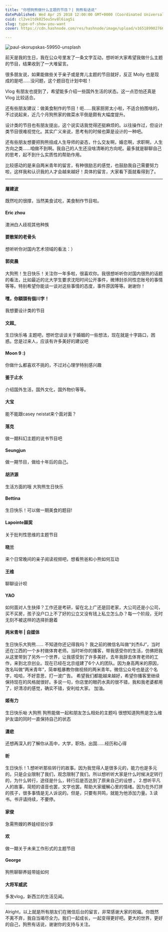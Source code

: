 ```yaml
---
title: "你想狗熊做什么主题的节目？| 狗熊有话说"
datePublished: Wed Apr 25 2018 12:00:00 GMT+0000 (Coordinated Universal Time)
cuid: cl2ve1tdk025ou5nv8l6iag5i
slug: type-of-show-you-want
cover: https://cdn.hashnode.com/res/hashnode/image/upload/v1651899027669/EipxE554K.jpg

---
```


![paul-skorupskas-59950-unsplash](https://i.imgur.com/iIcaoc8.jpg)


前天是我的生日，我在公众号里发了一条文字互动，想听听大家希望我做什么主题的节目，结果收到了一大堆留言。

很多朋友说，如果能做些关于亲子或是育儿主题的节目就好，反正 Molly 也是现成的是吧……没问题，这个题目在计划中啦！

Vlog 有朋友也提到了，希望能多介绍一些国外生活的状态。这一点恐怕还真是 Vlog 比较适合。

还有些朋友建议：做美食制作的节目！呃……我家厨房太小啦，不适合拍图啥的，不过说起来，近几个月狗熊家的做菜水平倒是颇有大幅度提升。

设计类的节目也有朋友提出，这个说实话我觉得还挺麻烦的。以往操作过，但设计类节目很难视觉化。其实广义来说，思考有的时候也算是设计的一种吧。

还有些朋友想要把狗熊扭成人生导师的姿态，什么交友啊，婚恋啊，求职啊，人生方向之类……咱做不到啊。我自己的人生还没啥清晰的方向呢。最多就是聊聊自己的思考，起不到什么实质性的帮助作用。

比较感动的是来自两米青年的留言，有种很励志的感觉，也鼓励我自己需要努力啦，这样我和认识我的人才会越来越好！具体的留言，大家看下面就看得到了。

***

#### 屠建波 
既然吃的很撑，当然美食试吃，美食制作节目啦。

#### Eric zhou 
澳洲白人歧视其他种族

#### 要散架的老骨头 
想听听你对国内艺术领域的看法：）

#### 郭奕晨 
大狗熊！生日快乐！关注你一年多啦，很喜欢你。我很想听听你对国内很热的话题的看法，比如最近的北大学生要求沈阳时间公开事件，微博封杀同性恋账号的事情等等。特别希望你能谈一谈对这些事情的态度，事件原因等等。谢谢你！

#### 嘿，你額頭有個川字！ 
我想要设计类的节目

#### 文超_ 
生日快乐咯 主题吧，想听您谈谈关于婚姻的一些想法，现在就是十字路口，困惑。您是过来人，应该有许多美好的建议吧

#### Moon 9 :) 
你做什么都喜欢不挑的，不过对心理学特别感兴趣

#### 鉴于止水 
介绍国外生活，国外文化，国外物价等等。

#### 大宝 
能不能跟casey neistat来个面对面？

#### 落克 
做一期科幻主题的说书节目吧

#### Seungjun 
做一期节目，做给十年后的自己。

#### 胡济源 
生活方面的哦 大狗熊生日快乐

#### Bettina 
生日快乐！可以做一期美食的题目!

#### Lapointe槑巭 
关于批判性思维的主题节目

#### 晓兰 
来个日常晚间的亲子阅读视频吧，想看熊爸和小熊如何互动

#### 王维 
聊聊设计呗

#### YAO 
如何面对人生抉择？工作还是考研，留在北上广还是回老家，大公司还是小公司，买不买房，孩子没户口上不了好的公立又没有钱上私立怎么办？每一个阶段，无时无刻不被这样的选择折磨着

#### 两米青年 | 自媒体 
生日快乐大狗熊...... 不知道你还记得我吗？ 我之前的微信名叫做“刘杰6J”，当时还在江西的一个乡村做体育老师。当时听你的播客，带我感受你的生活，仿佛把我从这里带到了另外一个世界，让我感受到了许多美好。去年我辞去体育老师的工作，来到北京创业。现在已经在北京组建了6个人的团队。因为身高两米的原因，改名叫做“两米青年”，简单粗暴教你做视频的两米青年。微信公众号也是这个名字，哈哈，不好意思，打一波广告。 希望我们都能越来越好，希望你播客里继续保持现在的风格就很好。多说一句，你店里的眼药水真的很不错，我和我老婆都用了，好清凉的感觉，确实不错，安利给大家。 加油。

#### 姬有力 
生日快乐呦 大狗熊 狗熊能做一起和朋友怎么相处的主题吗 很想知道狗熊是怎么维护友谊的同时一直保持自己的状态

#### 潇悲 
还想再深入的了解你从高中，大学，职场，出国……经历和心得

#### 昕 
生日快乐！1.想听听那些转行的故事。因为我觉得人是很多元的，能力也是多元的。只是企业限制了我们，观念限制了我们。所以想听听大家是什么时候决定转行的，为什么转行，途径是什么，转行后是否达到了原来自己的设想 。 2.想听平凡人的故事，简短的语音也罢，文字也罢。帮助大家缓解心里的情绪。因为在外打拼的孩子，很多事情是无人诉说的。但是，只要有共鸣，就能为他添加力量。3.读书。书评请持续，不要停。

#### 家俊 
急需熊嫂的养娃经验分享

#### 欢 
做一期关于未来工作形式的主题节目

#### George 
狗熊聊聊养娃带娃如何

#### 大将军威武 
多发vlog，新西兰的生活见闻。

***

Alright，以上就是所有朋友们在微信后台的留言，非常感谢大家的祝福。你既然不离不弃，我自当竭尽全力。我们一起成长，一起变得更好吧。更大的世界，更好的自己，狗熊有话说，谢谢你的支持与关注。

